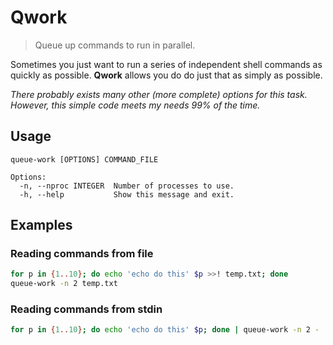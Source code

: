 # Qwork

> Queue up commands to run in parallel.

Sometimes you just want to run a series of independent shell commands as quickly
as possible. **Qwork** allows you do do just that as simply as possible.

*There probably exists many other (more complete) options for this task.
However, this simple code meets my needs 99% of the time.*

## Usage

    queue-work [OPTIONS] COMMAND_FILE
    
    Options:
      -n, --nproc INTEGER  Number of processes to use.
      -h, --help           Show this message and exit.


## Examples

### Reading commands from file

``` sh
for p in {1..10}; do echo 'echo do this' $p >>! temp.txt; done
queue-work -n 2 temp.txt
```

### Reading commands from stdin

``` sh
for p in {1..10}; do echo 'echo do this' $p; done | queue-work -n 2 -
```
